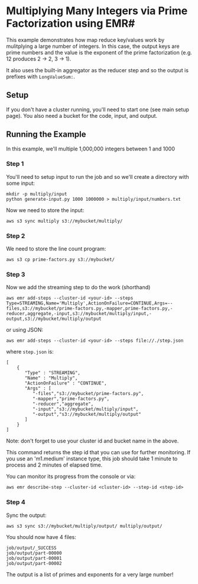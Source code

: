 # Multiplying Many Integers via Prime Factorization using EMR#

This example demonstrates how map reduce key/values work by mulitplying a large
number of integers.  In this case, the output keys are prime numbers and the value is
the exponent of the prime factorization (e.g. 12 produces 2 → 2, 3 → 1).

It also uses the built-in aggregator as the reducer step and so the output is prefixes with `LongValueSum:`.

## Setup ##

If you don't have a cluster running, you'll need to start one (see main setup page).  You also need a bucket for the code, input, and output.

## Running the Example ##

In this example, we'll multiple 1,000,000 integers between 1 and 1000

### Step 1 ###

You'll need to setup input to run the job and so we'll create a directory with some input:

    mkdir -p multiply/input
    python generate-input.py 1000 1000000 > multiply/input/numbers.txt
    
Now we need to store the input:

    aws s3 sync multiply s3://mybucket/multiply/

### Step 2 ###

We need to store the line count program:

    aws s3 cp prime-factors.py s3://mybucket/
    
### Step 3 ###
    
Now we add the streaming step to do the work (shorthand)

    aws emr add-steps --cluster-id <your-id> --steps Type=STREAMING,Name='Multiply',ActionOnFailure=CONTINUE,Args=--files,s3://mybucket/prime-factors.py,-mapper,prime-factors.py,-reducer,aggregate,-input,s3://mybucket/multiply/input,-output,s3://mybucket/multiply/output

or using JSON:

    aws emr add-steps --cluster-id <your-id> --steps file://./step.json
    
where `step.json` is:
    
    [
        {
           "Type" : "STREAMING",
           "Name" : "Multiply",
           "ActionOnFailure" : "CONTINUE",
           "Args" : [
              "-files","s3://mybucket/prime-factors.py",
              "-mapper","prime-factors.py",
              "-reducer","aggregate",
              "-input","s3://mybucket/multiply/input",
              "-output","s3://mybucket/multiply/output"
           ]
        }
    ]
    
Note: don't forget to use your cluster id and bucket name in the above.

This command returns the step id that you can use for further monitoring.  If you use an 'm1.medium' instance type, this job should take 1 minute to process and 2 minutes of elapsed time.

You can monitor its progress from the console or via:

    aws emr describe-step --cluster-id <cluster-id> --step-id <step-id>
    
### Step 4 ###

Sync the output:

    aws s3 sync s3://mybucket/multiply/output/ multiply/output/
   
You should now have 4 files:

    job/output/_SUCCESS
    job/output/part-00000
    job/output/part-00001
    job/output/part-00002
    
The output is a list of primes and exponents for a very large number!
